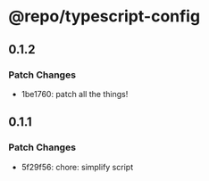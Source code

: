 # @repo/typescript-config

## 0.1.2

### Patch Changes

- 1be1760: patch all the things!

## 0.1.1

### Patch Changes

- 5f29f56: chore: simplify script
